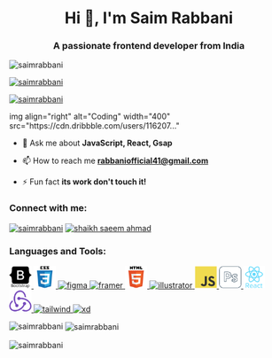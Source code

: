 <h1 align="center">Hi 👋, I'm Saim Rabbani</h1>
<h3 align="center">A passionate frontend developer from India</h3>

<p align="left"> <img src="https://komarev.com/ghpvc/?username=saimrabbani&label=Profile%20views&color=0e75b6&style=flat" alt="saimrabbani" /> </p>

<p align="left"> <a href="https://github.com/ryo-ma/github-profile-trophy"><img src="https://github-profile-trophy.vercel.app/?username=saimrabbani" alt="saimrabbani" /></a> </p>

<p align="left"> <a href="https://twitter.com/saimrabbani" target="blank"><img src="https://img.shields.io/twitter/follow/saimrabbani?logo=twitter&style=for-the-badge" alt="saimrabbani" /></a> </p>
img align="right" alt="Coding" width="400" src="https://cdn.dribbble.com/users/116207..."

- 💬 Ask me about **JavaScript, React, Gsap**

- 📫 How to reach me **rabbaniofficial41@gmail.com**

- ⚡ Fun fact **its work don't touch it!**

<h3 align="left">Connect with me:</h3>
<p align="left">
<a href="https://twitter.com/saimrabbani" target="blank"><img align="center" src="https://raw.githubusercontent.com/rahuldkjain/github-profile-readme-generator/master/src/images/icons/Social/twitter.svg" alt="saimrabbani" height="30" width="40" /></a>
<a href="https://linkedin.com/in/shaikh saeem ahmad" target="blank"><img align="center" src="https://raw.githubusercontent.com/rahuldkjain/github-profile-readme-generator/master/src/images/icons/Social/linked-in-alt.svg" alt="shaikh saeem ahmad" height="30" width="40" /></a>
</p>

<h3 align="left">Languages and Tools:</h3>
<p align="left"> <a href="https://getbootstrap.com" target="_blank" rel="noreferrer"> <img src="https://raw.githubusercontent.com/devicons/devicon/master/icons/bootstrap/bootstrap-plain-wordmark.svg" alt="bootstrap" width="40" height="40"/> </a> <a href="https://www.w3schools.com/css/" target="_blank" rel="noreferrer"> <img src="https://raw.githubusercontent.com/devicons/devicon/master/icons/css3/css3-original-wordmark.svg" alt="css3" width="40" height="40"/> </a> <a href="https://www.figma.com/" target="_blank" rel="noreferrer"> <img src="https://www.vectorlogo.zone/logos/figma/figma-icon.svg" alt="figma" width="40" height="40"/> </a> <a href="https://www.framer.com/" target="_blank" rel="noreferrer"> <img src="https://www.vectorlogo.zone/logos/framer/framer-icon.svg" alt="framer" width="40" height="40"/> </a> <a href="https://www.w3.org/html/" target="_blank" rel="noreferrer"> <img src="https://raw.githubusercontent.com/devicons/devicon/master/icons/html5/html5-original-wordmark.svg" alt="html5" width="40" height="40"/> </a> <a href="https://www.adobe.com/in/products/illustrator.html" target="_blank" rel="noreferrer"> <img src="https://www.vectorlogo.zone/logos/adobe_illustrator/adobe_illustrator-icon.svg" alt="illustrator" width="40" height="40"/> </a> <a href="https://developer.mozilla.org/en-US/docs/Web/JavaScript" target="_blank" rel="noreferrer"> <img src="https://raw.githubusercontent.com/devicons/devicon/master/icons/javascript/javascript-original.svg" alt="javascript" width="40" height="40"/> </a> <a href="https://www.photoshop.com/en" target="_blank" rel="noreferrer"> <img src="https://raw.githubusercontent.com/devicons/devicon/master/icons/photoshop/photoshop-line.svg" alt="photoshop" width="40" height="40"/> </a> <a href="https://reactjs.org/" target="_blank" rel="noreferrer"> <img src="https://raw.githubusercontent.com/devicons/devicon/master/icons/react/react-original-wordmark.svg" alt="react" width="40" height="40"/> </a> <a href="https://redux.js.org" target="_blank" rel="noreferrer"> <img src="https://raw.githubusercontent.com/devicons/devicon/master/icons/redux/redux-original.svg" alt="redux" width="40" height="40"/> </a> <a href="https://tailwindcss.com/" target="_blank" rel="noreferrer"> <img src="https://www.vectorlogo.zone/logos/tailwindcss/tailwindcss-icon.svg" alt="tailwind" width="40" height="40"/> </a> <a href="https://www.adobe.com/products/xd.html" target="_blank" rel="noreferrer"> <img src="https://cdn.worldvectorlogo.com/logos/adobe-xd.svg" alt="xd" width="40" height="40"/> </a> </p>

<p><img align="left" src="https://github-readme-stats.vercel.app/api/top-langs?username=saimrabbani&show_icons=true&locale=en&layout=compact" alt="saimrabbani" /></p>

<p>&nbsp;<img align="center" src="https://github-readme-stats.vercel.app/api?username=saimrabbani&show_icons=true&locale=en" alt="saimrabbani" /></p>

<p><img align="center" src="https://github-readme-streak-stats.herokuapp.com/?user=saimrabbani&" alt="saimrabbani" /></p>

